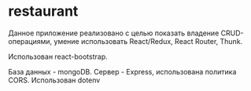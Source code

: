 # restaurant
Данное приложение реализовано с целью показать владение CRUD-операциями, умение использовать React/Redux, React Router, Thunk.

Использован react-bootstrap.

База данных - mongoDB.
Сервер - Express, использована политика CORS. Использован dotenv

